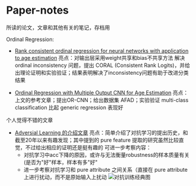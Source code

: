 # Paper-notes
所读的论文，文章和其他有关的笔记，存档用

Ordinal Regression:
- [Rank consistent ordinal regression for neural networks with application to age estimation](https://zhuanlan.zhihu.com/p/624840505)
  亮点：对输出层采用weight共享和bias不共享方法 解决 ordinal inconsistency 问题，提出 CORAL (Consistent Rank Logits)，并给出理论证明和实验验证；结果表明解决了inconsistency问题有助于改进分类结果

- [Ordinal Regression with Multiple Output CNN for Age Estimation](https://zhuanlan.zhihu.com/p/625156821)
  亮点：上文的参考文章；提出OR-CNN；给出数据集 AFAD；实验验证 multi-class classification 比起 generic regression 表现好




个人觉得不错的文章
- [Adversial Learning 的介绍文章](https://zhuanlan.zhihu.com/p/296809584)
  亮点：简单介绍了对抗学习的提出历史，和截至20年以来有趣发现；其中提到的 pure feature 提取的研究虽然比较直觉，不过给出相应的证明还是挺有趣的
  可进一步考察内容：
  - 对抗学习中acc下降的原因，或许与无法衡量robustness的样本质量有关 (是否为"好"样本，样本有多"好"
  - 进一步考察对抗学习和 pure attribute 之间关系（直接在 pure attribute 上进行扰动，而不是原始输入上扰动
![对抗训练经典图](https://user-images.githubusercontent.com/125520425/236224216-7a791529-d984-4250-bee1-0671f63b4032.png)
